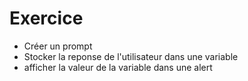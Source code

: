 # Exercice
- Créer un prompt
- Stocker la reponse de l'utilisateur dans une variable
- afficher la valeur de la variable dans une alert
